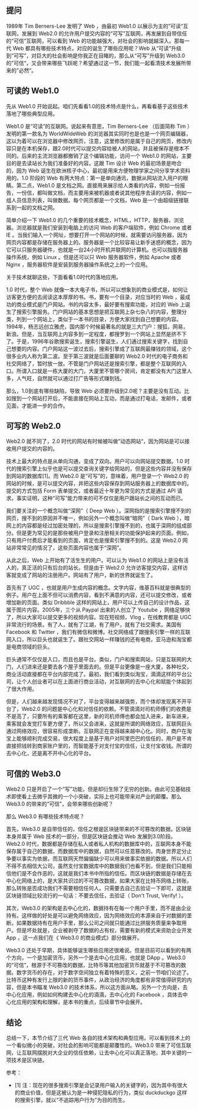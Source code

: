 ## 提问

1989年 Tim Berners-Lee 发明了 Web ，由最初 Web1.0 以展示为主的”可读“互联网，发展到 Web2.0 的允许用户提交内容的“可写”互联网，再发展到自带信任的“可信”互联网，可以看到 Web 的功能越强大，对社会的影响就越深入。那每一代 Web 都具有哪些技术特点，对应的诞生了哪些应用呢？Web 从“可读”升级到“可写”，对巨大的社会影响是你我正在目睹的，那么从“可写”升级到 Web3.0 的”可信“，又会带来哪些飞跃呢？希望通过这一节，我们能一起看清技术发展所带来的”必然“。

## 可读的 Web1.0

先从 Web1.0 开始说起。咱们先看看1.0的技术特点是什么，再看看基于这些技术落地了哪些典型应用。

Web1.0 是“可读”的互联网。说起来有意思，Tim Berners-Lee （后面简称 Tim ）发明的第一款名为 WorldWideWeb 的浏览器其实同时也是也是一个网页编辑器，这以为着可以在浏览器中修改网页，注意，这里修改的是属于自己的网页，修改内容只是在本机保存，跟2.0时代可以提交内容给被人的网站，并且被保存是根本不同的。后来的主流浏览器都撤销了这个编辑功能，访问一个 Web1.0 的网站，主要目的是去读站长为我们准备好的内容。这跟 Tim 设计 Web 的最初场景是吻合的，因为 Web 诞生在欧洲核子中心，最初是用来方便物理学家之间分享学术资料用的。1.0 阶段的 Web 有两大特点：第一是单向通讯，数据从网站流入用户的眼睛。第二点，Web1.0 是文档之网。直接用来展示给人类看的内容，例如一份报告，一份信，都叫做文档，而主要用来被机器或者说其他程序去读的内容，例如一组人员信息列表，叫做数据。每个网页都是一个文档，Web 是一个由超级链接联系到一起的文档之网。

简单介绍一下 Web1.0 的几个重要的技术概念，HTML，HTTP，服务器，浏览器。浏览器就是我们安装到电脑上的访问 Web 的客户端软件，例如 Chrome 或者 IE 。当我们输入一个网址，想要打开一个网站的时候，就需要访问服务器，因为网页内容都是存储在服务器上的。服务器是一个比较容易让新手迷惑的概念，因为它可以只服务器硬件，也就是一台24小时开机并联网的计算机。也可以指服务器操作系统，例如 Linux 。但是还可以只 Web 服务器软件，例如 Apache 或者 Nginx ，服务器软件是安装到服务器操作系统之上的一个应用。

关于技术就聊这些，下面看看1.0时代的落地应用。

1.0 时代，整个 Web 就像一本大电子书，所以可以想象到的商业模式是，如何让访客更方便的去阅读这本厚厚的书。书，要有一个目录，对应当时的 Web ，最成功的商业模式是门户网站。书的内容太多，最好要有搜索功能，对应的 Web 上诞生了搜索引擎服务。门户网站的基本思想是把互联网上杂七杂八的内容，整理分类，列到一个网站上，类似于一本书的目录，方便大家找到自己想要的内容。1994年，杨志远创立雅虎，国内那个时候最著名的就是三大门户：搜狐，网易，新浪。但是，当互联网上内容多到一定程度，都搜罗到一个网站上显然是挤不下了。于是，1996年谷歌搜索诞生，搜索引擎诞生，人们通过搜索关键字，找到自己想要的内容。门户网站这一波过去后，搜索引擎成了互联网最赚钱的领域，这个很多业内人称为第二波。至于第三波就是后面要聊的 Web2.0 时代的电子商务和社交网络了，暂时放一放。不管是门户网站还是搜索引擎，都是整个互联网的入口。所谓入口就是一栋大厦的大门，大厦里不管哪个房间，肯定都没有大门这里人多，人气旺，自然就可以通过打广告等形式赚到钱。

那么，1.0到底有哪些缺陷，导致 Web 必须要升级到2.0呢？主要是没有互动。比如搜到一个网站打开后，不能直接在网站上互动，而是通过打电话，发邮件，或者见面，才能进一步的合作。

## 可写的 Web2.0

Web2.0 就不同了，2.0 时代的网站有时候被叫做”动态网站“，因为网站是可以接收用户提交的内容的。

技术上最大的特点是从单向沟通，变成了双向。用户可以向网站提交数据。1.0 时代的搜索引擎上似乎也是可以提交查询关键字给网站的，但是这些内容并没有保存到网站的数据库[1]。而 Web2.0 是“可写”的，意味着，用户登录一个 Web2.0 的网站的时候，是可以提交内容，并把这些内容保存到网站服务器上的数据库中的。提交的方式包括 Form 表单提交，或者最近十年更为常见的方式是通过 API 请求。事实证明，这种“可写”能力带来的可不仅仅是用户跟站长之间的互动而已。

我们要关注的一个概念叫做“深网”（ Deep Web ）。深网指的是搜索引擎搜不到的网页，搜不到的原因并不唯一，例如另外一个概念叫做“暗网”（ Dark Web ），暗网上的内容都是经过加密处理的，所以是搜索引擎搜不到的，也属于深网的组成部分。但是更为常见的是那些被用户登录和注册相关的功能保护起来的页面。例如，只有用户付费后才能看到的页面，肯定也是搜索引擎搜不到的。这是 Web2.0 网站非常常见的情况了，这些页面内容也属于“深网”。

从此之后，Web 上开始有了活生生的用户。可以认为 Web1.0 的网站上是没有活人的，真正活的只有后台的站长。但是由于 Web2.0 允许访客提交内容，这样访客就变成了网站的注册用户。网站有了用户，新的世界就诞生了。

首先有了 UGC ，也就是用户生成内容的概念。文字内容，维基百科就是很典型的例子。用户在上面不但可以消费内容，看到不满意的内容，还可以提交修改，或者增加新的页面。类似 Dribbble 这样的网站上，用户可以上传自己的设计作品，这属于图片内容。2005年，三个从 Paypal 出来的人创立了 Youtube ，网络足够快了，所以大家可以提交更多的视频内容。现在短视频，Vlog ，在线教育都是 UGC 非常流行的场景。有了人，就有了江湖，有了用户，就有了社交需求。美国有 Facebook 和 Twitter ，我们有微信和微博。社交网络成了跟搜索引擎一样的互联网入口，所以巨头也就诞生了。跟社交网站一样赚钱的还有电商，亚马逊和淘宝都是电商领域的巨头。

巨头通常不仅仅是入口，而且也是平台。类似，门户和搜索网站，只是互联网的大门，人们进来还是要去各个屋子里面去的。但是平台更像是一座大厦，各种社交，商业活动直接都在平台内部完成了。最初，我们看到类似淘宝，滴滴这样的平台公司，让个人创业者可以在上面进行商业活动，对互联网的去中心化和赋能个体起到了很大作用。

但是，人们越来越发现情况不对了，平台变得越来越强势，而个体却发现离不开平台了，Web2.0 的问题是中心化和对信任的依赖。不管滴滴对司机师傅们的收费是不是高了，只要所有的乘客都在这里，新的司机师傅也都会加入进来，新车进来，乘客就会发觉打车更方便了，所以又会进来，这就是所谓的网络效应，互联网巨头通过网络效应，很容易形成垄断。互联网正在变得越来越中心化。同时，商户在淘宝上能够顺利完成交易，很大程度上是基于用户对阿里巴巴的信任的，用户是不肯直接把钱转到商家账户里的，而智能基于对支付宝的信任，让支付宝收钱。所谓的去中心化，还是离不开中心化的平台。

## 可信的 Web3.0

Web2.0 只是开启了一个“写”功能，但是却衍生除了无穷的创新。由此可见基础技术即使看上去微乎其微的一个小突破，实际上也可能带来对产业的颠覆。那么 Web3.0 的带来的“可信”，会带来哪些创新呢？

那么 Web3.0 有哪些技术特点呢？

首先，Web3.0 是自带信任的，信任之根是区块链带来的不可篡改的数据。区块链本身并属于 Web 技术的一部分，但是区块链会推动 Web 发展到3.0阶段。Web2.0 时代，数据都是存储在私人或者私人机构的数据库中的，互联网本身不能保存属于自己的数据，而数据库中的数据，自然可以任意篡改的。肉身世界定分止争要以事实为依据，而互联网天然偏偏缺少可以用来做事实依据的数据。所以人们不得不去相信大公司，虽然支付宝数据库中的数据我们也看不到，但是我们只能相信他们是不会作恶的，这就是我们本书中所指的信任。而区块链的数据是存储在去中心化网络上的，是大家共识过的不可篡改数据，如果大家在比特币网络上转账，那么转账是否成功我们不需要相信任何人。只需要去自己去验证一下即可，这就是区块链领域比较流行的一句话：不要去信任，去验证（ Don't Trust, Verify! ）。

其次，Web3.0 的架构是去中心化的，数据持有在每一个用户手里，而不是由企业持有。这样做的好处是可以避免网络效应，因为网络效应的本源来自于对数据的垄断。如果数据持有在用户手里，那么公司之间就只能通过比拼服务质量来争取用户。但是坏处就是，企业被剥夺了数据的占有权，需要有新的模式来资助企业开发 App ，这一点我们在《 Web3.0 的商业模式》部分做展开。

Web3.0 还处于早期，具体能够诞生哪些应用还很难说。但是目前可以看到的有两个方向，一个是加密货币，另外一个是去中心化应用，也就是 DApp 。Web3.0 的“可信”，根源于不可篡改的数据，比特币等其他加密货币就基于不可篡改的数据。数字货币的存在，对于数字空间独立有着特殊的意义，之前一节咱们论述了。比特币这种有发行上限的新的货币事件，从政治经济的角度都有非常值得研究的内容，但是本书瞄准 Web3.0 的技术体系，所以这方面从略。另外一个方向是，去中心化应用，例如如何构建去中心化的滴滴，去中心化的 Facebook ，具体去中心化应用的架构和理解，是本书的重点，后续章节中会展开。

## 结论

总结一下，本节介绍了三代 Web 各自的技术架构和典型应用。可以看到技术上的一个看似微小的突破，对社会的影响可能都是颠覆性的。Web3.0 带来了可信互联网，让互联网摆脱对大企业的信任依赖，让去中心化可以真正落地，其中关键的一项技术是区块链。

参考：

- [1] 注：现在的很多搜索引擎是会记录用户输入的关键字的，因为其中有很大的商业价值，但是这被认为是一种侵犯隐私的行为，类似 duckduckgo 这样的搜索引擎，就以“不追踪用户行为”为目的而生。
